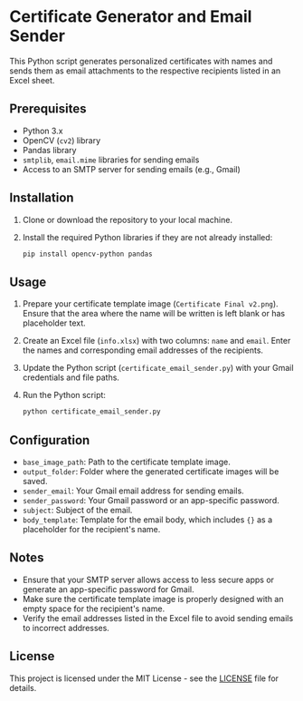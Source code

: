 # Certificate Generator and Email Sender

This Python script generates personalized certificates with names and sends them as email attachments to the respective recipients listed in an Excel sheet.

## Prerequisites

- Python 3.x
- OpenCV (`cv2`) library
- Pandas library
- `smtplib`, `email.mime` libraries for sending emails
- Access to an SMTP server for sending emails (e.g., Gmail)

## Installation

1. Clone or download the repository to your local machine.
2. Install the required Python libraries if they are not already installed:

    ```bash
    pip install opencv-python pandas
    ```

## Usage

1. Prepare your certificate template image (`Certificate Final v2.png`). Ensure that the area where the name will be written is left blank or has placeholder text.
2. Create an Excel file (`info.xlsx`) with two columns: `name` and `email`. Enter the names and corresponding email addresses of the recipients.
3. Update the Python script (`certificate_email_sender.py`) with your Gmail credentials and file paths.
4. Run the Python script:

    ```bash
    python certificate_email_sender.py
    ```

## Configuration

- `base_image_path`: Path to the certificate template image.
- `output_folder`: Folder where the generated certificate images will be saved.
- `sender_email`: Your Gmail email address for sending emails.
- `sender_password`: Your Gmail password or an app-specific password.
- `subject`: Subject of the email.
- `body_template`: Template for the email body, which includes `{}` as a placeholder for the recipient's name.

## Notes

- Ensure that your SMTP server allows access to less secure apps or generate an app-specific password for Gmail.
- Make sure the certificate template image is properly designed with an empty space for the recipient's name.
- Verify the email addresses listed in the Excel file to avoid sending emails to incorrect addresses.

## License

This project is licensed under the MIT License - see the [LICENSE](LICENSE) file for details.
